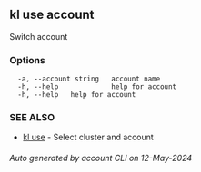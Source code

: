 ## kl use account

Switch account



### Options

```
  -a, --account string   account name
  -h, --help             help for account
  -h, --help   help for account
```

### SEE ALSO

* [kl use](kl_use.md)  - Select cluster and account

###### Auto generated by account CLI on 12-May-2024
